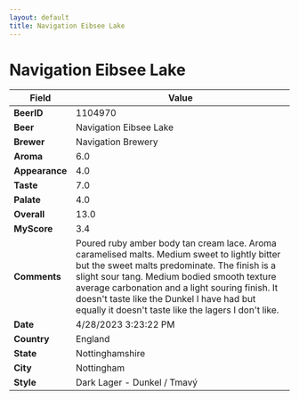 ```yaml
---
layout: default
title: Navigation Eibsee Lake
---
```


# Navigation Eibsee Lake

| Field         | Value     |
|---------------|-----------|
| **BeerID** | 1104970 |
| **Beer** | Navigation Eibsee Lake |
| **Brewer** | Navigation Brewery |
| **Aroma** | 6.0 |
| **Appearance** | 4.0 |
| **Taste** | 7.0 |
| **Palate** | 4.0 |
| **Overall** | 13.0 |
| **MyScore** | 3.4 |
| **Comments** | Poured ruby amber body tan cream lace. Aroma caramelised malts. Medium sweet to lightly bitter  but the sweet malts predominate. The finish is a slight sour tang. Medium bodied smooth texture average carbonation and a light souring finish. It doesn't taste like the Dunkel I have had but equally it doesn't taste like the lagers I don't like. |
| **Date** | 4/28/2023 3:23:22 PM |
| **Country** | England |
| **State** | Nottinghamshire |
| **City** | Nottingham |
| **Style** | Dark Lager - Dunkel / Tmavý |
